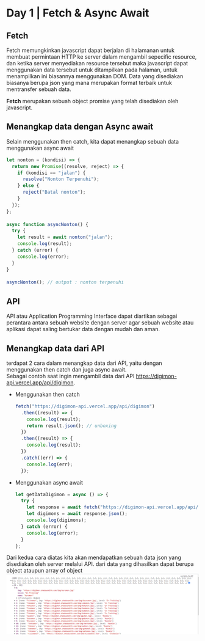 # Day 1 | Fetch & Async Await

## **Fetch**

Fetch memungkinkan javascript dapat berjalan di halamanan untuk membuat permintaan HTTP ke server dalam mengambil sepecific resource, dan ketika server menyediakan resource tersebut maka javascript dapat menggunakan data tersebut untuk ditampilkan pada halaman, untuk menampilkan ini biasannya menggunakan DOM. Data yang disediakan biasanya berupa json yang mana merupakan format terbaik untuk mentransfer sebuah data.

**Fetch** merupakan sebuah object promise yang telah disediakan oleh javascript.

## **Menangkap data dengan Async await**

Selain menggunakan then catch, kita dapat menangkap sebuah data menggunakan async await

```js
let nonton = (kondisi) => {
  return new Promise((resolve, reject) => {
    if (kondisi == "jalan") {
      resolve("Nonton Terpenuhi");
    } else {
      reject("Batal nonton");
    }
  });
};

async function asyncNonton() {
  try {
    let result = await nonton("jalan");
    console.log(result);
  } catch (error) {
    console.log(error);
  }
}

asyncNonton(); // output : nonton terpenuhi
```

## **API**

API atau Application Programming Interface dapat diartikan sebagai perantara antara sebuah website dengan server agar sebuah website atau aplikasi dapat saling bertukar data dengan mudah dan aman.

## **Menangkap data dari API**

terdapat 2 cara dalam menangkap data dari API, yaitu dengan menggunakan then catch dan juga async await.  
Sebagai contoh saat ingin mengambil data dari API https://digimon-api.vercel.app/api/digimon.

- Menggunakan then catch
  ```js
  fetch("https://digimon-api.vercel.app/api/digimon")
    .then((result) => {
      console.log(result);
      return result.json(); // unboxing
    })
    .then((result) => {
      console.log(result);
    })
    .catch((err) => {
      console.log(err);
    });
  ```
- Menggunakan async await
  ```js
  let getDataDigimon = async () => {
    try {
      let response = await fetch("https://digimon-api.vercel.app/api/digimon");
      let digimons = await response.json();
      console.log(digimons);
    } catch (error) {
      console.log(error);
    }
  };
  ```

Dari kedua cara diatas kita akan mendapatkan sebuah data json yang disediakan oleh server melalui API. dari data yang dihasilkan dapat berupa object ataupun array of object
![json!](json.png)
